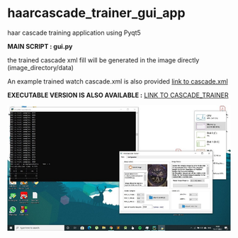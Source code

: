 # haarcascade_trainer_gui_app
haar cascade training application using Pyqt5

**MAIN SCRIPT : gui.py**

the trained cascade xml fill will be generated in the image directly (image_directory/data)

An example trained watch cascade.xml is also provided [link to cascade.xml](https://drive.google.com/file/d/1dtL-Y0IGdEiyrYAEmLwczQaY0kaPvTdU/view?usp=sharing)

**EXECUTABLE VERSION IS ALSO AVAILABLE :**  [LINK TO CASCADE_TRAINER](https://drive.google.com/file/d/1CwHZPJIXkxUksgRWQ_CYxLllLJW_NYiM/view?usp=sharing)

![Image of trainer application](https://raw.githubusercontent.com/dootamroy/haarcascade_trainer_gui_app/master/haarcascade%20trainer.JPG)
